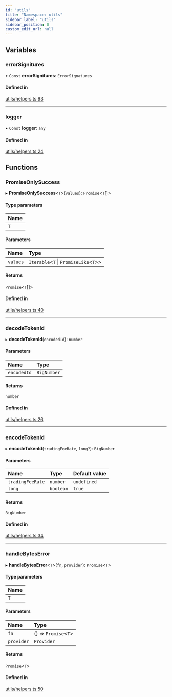 ```yaml
---
id: "utils"
title: "Namespace: utils"
sidebar_label: "utils"
sidebar_position: 0
custom_edit_url: null
---
```


## Variables

### errorSignitures

• `Const` **errorSignitures**: `ErrorSignatures`

#### Defined in

[utils/helpers.ts:93](https://github.com/chromatic-protocol/sdk/blob/0476e93/packages/sdk-ethers-v5/src/utils/helpers.ts#L93)

___

### logger

• `Const` **logger**: `any`

#### Defined in

[utils/helpers.ts:24](https://github.com/chromatic-protocol/sdk/blob/0476e93/packages/sdk-ethers-v5/src/utils/helpers.ts#L24)

## Functions

### PromiseOnlySuccess

▸ **PromiseOnlySuccess**<`T`\>(`values`): `Promise`<`T`[]\>

#### Type parameters

| Name |
| :------ |
| `T` |

#### Parameters

| Name | Type |
| :------ | :------ |
| `values` | `Iterable`<`T` \| `PromiseLike`<`T`\>\> |

#### Returns

`Promise`<`T`[]\>

#### Defined in

[utils/helpers.ts:40](https://github.com/chromatic-protocol/sdk/blob/0476e93/packages/sdk-ethers-v5/src/utils/helpers.ts#L40)

___

### decodeTokenId

▸ **decodeTokenId**(`encodedId`): `number`

#### Parameters

| Name | Type |
| :------ | :------ |
| `encodedId` | `BigNumber` |

#### Returns

`number`

#### Defined in

[utils/helpers.ts:26](https://github.com/chromatic-protocol/sdk/blob/0476e93/packages/sdk-ethers-v5/src/utils/helpers.ts#L26)

___

### encodeTokenId

▸ **encodeTokenId**(`tradingFeeRate`, `long?`): `BigNumber`

#### Parameters

| Name | Type | Default value |
| :------ | :------ | :------ |
| `tradingFeeRate` | `number` | `undefined` |
| `long` | `boolean` | `true` |

#### Returns

`BigNumber`

#### Defined in

[utils/helpers.ts:34](https://github.com/chromatic-protocol/sdk/blob/0476e93/packages/sdk-ethers-v5/src/utils/helpers.ts#L34)

___

### handleBytesError

▸ **handleBytesError**<`T`\>(`fn`, `provider`): `Promise`<`T`\>

#### Type parameters

| Name |
| :------ |
| `T` |

#### Parameters

| Name | Type |
| :------ | :------ |
| `fn` | () => `Promise`<`T`\> |
| `provider` | `Provider` |

#### Returns

`Promise`<`T`\>

#### Defined in

[utils/helpers.ts:50](https://github.com/chromatic-protocol/sdk/blob/0476e93/packages/sdk-ethers-v5/src/utils/helpers.ts#L50)

